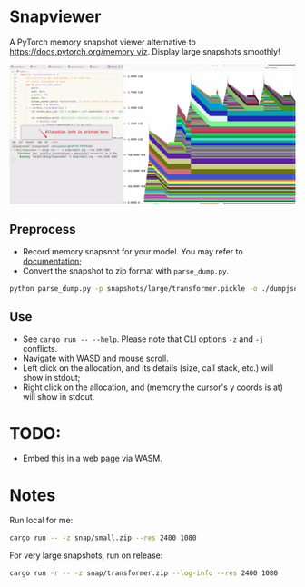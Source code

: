 # Snapviewer

A PyTorch memory snapshot viewer alternative to https://docs.pytorch.org/memory_viz. Display large snapshots smoothly! 

![alt text](snapviewer.gif)

## Preprocess
- Record memory snapsnot for your model. You may refer to [documentation](https://docs.pytorch.org/docs/stable/torch_cuda_memory.html);
- Convert the snapshot to zip format with `parse_dump.py`.
```sh
python parse_dump.py -p snapshots/large/transformer.pickle -o ./dumpjson -d 0 -z
```

## Use
- See `cargo run -- --help`. Please note that CLI options `-z` and `-j` conflicts.
- Navigate with WASD and mouse scroll.
- Left click on the allocation, and its details (size, call stack, etc.) will show in stdout;
- Right click on the allocation, and (memory the cursor's y coords is at) will show in stdout.




# TODO:
- Embed this in a web page via WASM.

# Notes
Run local for me: 
```sh
cargo run -- -z snap/small.zip --res 2400 1080
```
For very large snapshots, run on release:
```sh
cargo run -r -- -z snap/transformer.zip --log-info --res 2400 1080 
```
